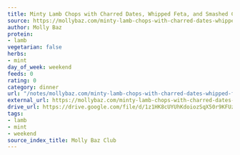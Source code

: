 ```yaml
---
title: Minty Lamb Chops with Charred Dates, Whipped Feta, and Smashed Cukes
source: https://mollybaz.com/minty-lamb-chops-with-charred-dates-whipped-feta-and-smashed-cukes/
author: Molly Baz
protein:
- lamb
vegetarian: false
herbs:
- mint
day_of_week: weekend
feeds: 0
rating: 0
category: dinner
url: "/notes/mollybaz.com/minty-lamb-chops-with-charred-dates-whipped-feta-and-smashed-cukes.html"
external_url: https://mollybaz.com/minty-lamb-chops-with-charred-dates-whipped-feta-and-smashed-cukes/
drive_url: https://drive.google.com/file/d/1z1HK8cUYUhKdoiozSqX50r9KFUzcY2q3/view?usp=drive_link
tags:
- lamb
- mint
- weekend
source_index_title: Molly Baz Club
---
```




